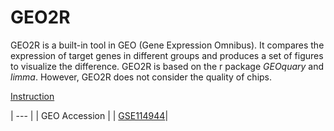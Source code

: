 # GEO2R

GEO2R is a built-in tool in GEO (Gene Expression Omnibus). It compares the expression of target genes in different groups and produces a set of figures to visualize the difference. GEO2R is based on the r package *GEOquary* and *limma*. However, GEO2R does not consider the quality of chips.

[Instruction](https://www.ncbi.nlm.nih.gov/geo/info/geo2r.html)

| --- |
| GEO Accession |
| [GSE114944](https://www.ncbi.nlm.nih.gov/geo/query/acc.cgi?acc=GSE114944)|
